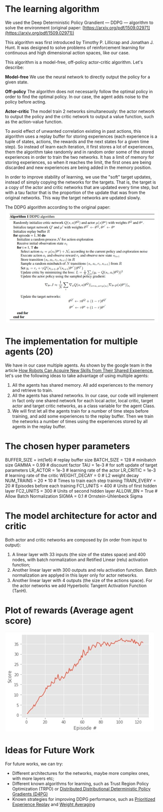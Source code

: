 
# The learning algorithm
We used the Deep Deterministic Policy Grandient — DDPG — algorithm to solve the environment (original paper: [https://arxiv.org/pdf/1509.02971](https://arxiv.org/pdf/1509.02971))

This algorithm was first introduced by Timothy P. Lillicrap and Jonathan J. Hunt. It was designed to solve problems of reinforcement learning for continuous and high dimensional action spaces, like our case.

This algorithm is a model-free, off-policy actor-critic algorithm. Let's describe:

**Model-free**
We use the neural network to directly output the policy for a given state.

**Off-policy**
The algorithm does not necessarily follow the optimal policy in order to find the optimal policy. In our case,  the agent adds noise to the policy before acting.

**Actor-critic**
The model train 2 networks simultaneously: the actor network to output the policy and the critic network to output a value function, such as the action-value function.

To avoid effect of unwanted correlation existing in past actions, this algorithm uses a replay buffer for storing experiences (each experience is a tuple of states, actions, the rewards and the next states for a given time step). So instead of learn each iteration, it first stores a lot of experiences, them the algorithm take randomly and in random order some of the stored experiences in order to train the two networks. It has a limit of memory for storing experiences, so when it reaches the limit, the first ones are being discarded and new experiences are being added in the memory position.

In order to improve stability of learning, we use the "soft" target updates, instead of simply copying the networks for the targets. That is, the target is a copy of the actor and critic networks that are updated every time step, but with a tau factor that is the proportion of the update that was from the original networks. This way the target networks are updated slowly.

The DDPG algorithm according to the original paper:
![The DDPG algorithm according to the original paper](ddpg_algorithm.jpg)

# The implementation for multiple agents (20)
We have in our case multiple agents. 
As shown by the google team in the article [How Robots Can Acquire New Skills from Their Shared Experience](http://ai.googleblog.com/2016/10/how-robots-can-acquire-new-skills-from.html "How Robots Can Acquire New Skills from Their Shared Experience"), let's use the following ideas to take advantage of using multiple agents:
1. All the agents has shared memory. All add experiences to the memory and retrieve to train.
2. All the agents has shared networks. In our case, our code will implement in fact only one shared network for each local actor, local critic, target actor and target critic networks, as a class variable for the agent Class.
3. We will first let all the agents train for a number of time steps before training, and add some experiences to the replay buffer. Then we train the networks a number of times using the experiences stored by all agents in the replay buffer.


# The chosen hyper parameters
BUFFER_SIZE = int(1e6)  # replay buffer size
BATCH_SIZE = 128        # minibatch size
GAMMA = 0.99            # discount factor
TAU = 1e-3              # for soft update of target parameters
LR_ACTOR = 1e-3         # learning rate of the actor
LR_CRITIC = 1e-3        # learning rate of the critic
WEIGHT_DECAY = 0        # L2 weight decay
NUM_TRAINS = 20 * 10    # Times to train each step training
TRAIN_EVERY = 20        # Episodes before each training
FC1_UNITS = 400         # Units of first hidden layer
FC2_UNITS = 300         # Units of second hidden layer
ALLOW_BN = True         # Allow Batch Normalization
SIGMA = 0.1             # Ornstein-Uhlenbeck Sigma


# The model architecture for actor and critic
Both actor and critic networks are composed by (in order from input to output):
1. A linear layer with 33 inputs (the size of the states space) and 400 nodes, with batch normalization and Retified Linear (relu) activation function;
2. Another linear layer with 300 outputs and relu activation function. Batch normalization are applyed in this layer only for actor networks.
3. Another linear layer with 4 outputs (the size of the actions space). For the actor networks we add Hyperbolic Tangent Activation Function (TanH).

# Plot of rewards (Average agent score)
![Average agent score](plot_scores.jpg)

# Ideas for Future Work
For future works, we can try:
- Different architectures for the networks, maybe more complex ones, with more layers etc;
- Different known algorithms for learning, such as Trust Region Policy Optimization (TRPO) or [Distributed Distributional Deterministic Policy Gradients (D4PG)](https://openreview.net/forum?id=SyZipzbCb)
- Known strategies for improving DDPG performance, such as [Prioritized Experience Replay](https://cardwing.github.io/files/RL_course_report.pdf) and [Weight Averaging](http://www.gatsby.ucl.ac.uk/~balaji/udl-camera-ready/UDL-24.pdf)